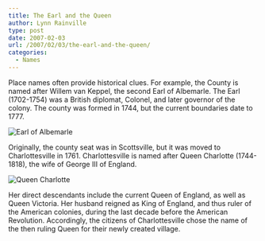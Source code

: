 ```yaml
---
title: The Earl and the Queen
author: Lynn Rainville
type: post
date: 2007-02-03
url: /2007/02/03/the-earl-and-the-queen/
categories:
  - Names
---
```


Place names often provide historical clues. For example, the County is named after Willem van Keppel, the second Earl of Albemarle. The Earl (1702-1754) was a British diplomat, Colonel, and later governor of the colony. The county was formed in 1744, but the current boundaries date to 1777.

<img src='/media/2007/02/earlalb.jpg' alt='Earl of Albemarle' />

Originally, the county seat was in Scottsville, but it was moved to Charlottesville in 1761. Charlottesville is named after Queen Charlotte (1744-1818), the wife of George III of England.

![Queen Charlotte](/media/2007/02/queencharlotte.jpg)

Her direct descendants include the current Queen of England, as well as Queen Victoria. Her husband reigned as King of England, and thus ruler of the American colonies, during the last decade before the American Revolution. Accordingly, the citizens of Charlottesville chose the name of the then ruling Queen for their newly created village.

